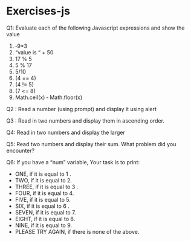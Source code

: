 # Exercises-js

Q1: Evaluate each of the following Javascript expressions and show the value

1. ‐9\*3
2. “value is “ + 50
3. 17 % 5
4. 5 % 17
5. 5/10
6. (4 == 4)
7. (4 != 5)
8. (7 <= 8)
9. Math.ceil(x) ‐ Math.floor(x)

Q2 : Read a number (using prompt) and display it using alert

Q3 : Read in two numbers and display them in ascending order.

Q4: Read in two numbers and display the larger

Q5: Read two numbers and display their sum. What problem did you encounter?

Q6: If you have a “num” variable, Your task is to print:

- ONE, if it is equal to 1 .
- TWO, if it is equal to 2.
- THREE, if it is equal to 3 .
- FOUR, if it is equal to 4.
- FIVE, if it is equal to 5.
- SIX, if it is equal to 6 .
- SEVEN, if it is equal to 7.
- EIGHT, if it is equal to 8.
- NINE, if it is equal to 9.
- PLEASE TRY AGAIN, if there is none of the above.
